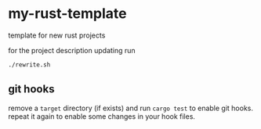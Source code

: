 # my-rust-template
template for new rust projects

for the project description updating run
``` sh
./rewrite.sh
```

## git hooks
remove a `target` directory (if exists) and run `cargo test` to enable git hooks.  
repeat it again to enable some changes in your hook files.
